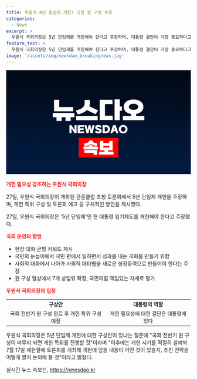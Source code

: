 ```yaml
---
title: 우원식 4년 중임제 개헌! 국힘 원 구성 수용
categories:
  - News
excerpt: >
  우원식 국회의장은 5년 단임제를 개헌해야 한다고 주장하며, 대통령 결단이 가장 중요하다고 강조했다. 또한, 향후 국회 운영에 관련해 현장, 대화, 균형을 중시하며 국민 눈높이에 맞는 국회를 만들겠다고 밝혔다. 뿐만 아니라, 남북관계의 최소한 채널이라도 유지해야 한다는 입장도 표명했다. 7월 17일 제헌절에는 개헌 토론회를 개최할 예정이라고 전했다.
feature_text: >
  우원식 국회의장은 5년 단임제를 개헌해야 한다고 주장하며, 대통령 결단이 가장 중요하다고 강조했다. 또한, 향후 국회 운영에 관련해 현장, 대화, 균형을 중시하며 국민 눈높이에 맞는 국회를 만들겠다고 밝혔다. 뿐만 아니라, 남북관계의 최소한 채널이라도 유지해야 한다는 입장도 표명했다. 7월 17일 제헌절에는 개헌 토론회를 개최할 예정이라고 전했다.
image: '/assets/img/newsdao_breakingnews.jpg'
---
```


<p><img src="/assets/img/newsdao_breakingnews.jpg" alt="koreaapp 속보" /></p>

<p><b><span style="color: #ee2323;">개헌 필요성 강조하는 우원식 국회의장</span></b></p>

<p data-ke-size="size16">27일, 우원식 국회의장이 개최된 관훈클럽 초청 토론회에서 5년 단임제 개헌을 주장하며, 개헌 특위 구성 및 토론회 예고 등 구체적인 방안을 제시했다.</p>

<p>27일, 우원식 국회의장은 '5년 단임제'인 현 대통령 임기제도를 개헌해야 한다고 주장했다. </p>

<p><b><span style="color: #ee2323;">국회 운영의 향방</span></b></p>

<ul>
  <li>현장·대화·균형 키워드 제시</li>
  <li>국민의 눈높이에서 국민 편에서 일하면서 성과를 내는 국회를 만들기 위함</li>
  <li>사회적 대화에서 나아가 사회적 대타협을 새로운 성장동력으로 만들어야 한다는 주장</li>
  <li>원 구성 협상에서 7개 상임위 확정, 국민의힘 책임있는 자세로 평가</li>
</ul>

<p><b><span style="color: #ee2323;">우원식 국회의장의 입장</span></b></p>

<table>
  <tr>
    <td style="text-align: center; height: 17px;"><b>구상안</b></td>
    <td style="text-align: center; height: 17px;"><b>대통령의 역할</b></td>
  </tr>
  <tr>
    <td style="text-align: center; height: 17px;">국회 전반기 원 구성 완료 후 개헌 특위 구성 예정</td>
    <td style="text-align: center; height: 17px;">개헌 필요성에 대한 결단은 대통령에 있다</td>
  </tr>
</table>

<p data-ke-size="size16">우원식 국회의장은 5년 단임제 개헌에 대한 구상안이 있냐는 질문에 "국회 전반기 원 구성이 마무리 되면 개헌 특위를 진행할 것"이라며 "이후에는 개헌 시기를 적절히 살펴봐 7월 17일 제헌절에 토론회를 개최해 개헌에 담을 내용이 어떤 것이 있을지, 추진 전략을 어떻게 짤지 논의해 볼 것"이라고 밝혔다.</p>
실시간 뉴스 속보는, <a href="https://newsdao.kr" rel="dofollow">https://newsdao.kr</a>


